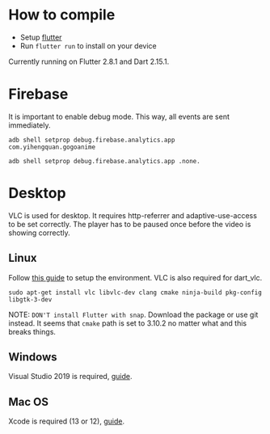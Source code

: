 # How to compile
- Setup [flutter](https://flutter.dev/docs/get-started/install)
- Run `flutter run` to install on your device

Currently running on Flutter 2.8.1 and Dart 2.15.1.

# Firebase
It is important to enable debug mode. This way, all events are sent immediately.
~~~
adb shell setprop debug.firebase.analytics.app com.yihengquan.gogoanime
~~~
~~~
adb shell setprop debug.firebase.analytics.app .none.
~~~

# Desktop
VLC is used for desktop. It requires http-referrer and adaptive-use-access to be set correctly. The player has to be paused once before the video is showing correctly. 

## Linux
Follow [this guide](https://docs.flutter.dev/desktop#additional-linux-requirements) to setup the environment. VLC is also required for dart_vlc.

```
sudo apt-get install vlc libvlc-dev clang cmake ninja-build pkg-config libgtk-3-dev
```

NOTE: `DON'T install Flutter with snap`. Download the package or use git instead. It seems that `cmake` path is set to 3.10.2 no matter what and this breaks things.

## Windows
Visual Studio 2019 is required, [guide](https://docs.flutter.dev/desktop#additional-windows-requirements).

## Mac OS
Xcode is required (13 or 12), [guide](https://docs.flutter.dev/desktop#additional-macos-requirements).
